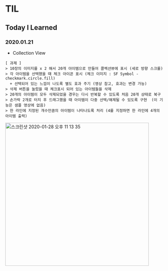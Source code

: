 # TIL
## Today I Learned


### 2020.01.21

- Collection View


``````````````````````````````````````````
[ 과제 ]
> 10장의 이미지를 x 2 해서 20개 아이템으로 만들어 콜렉션뷰에 표시 (세로 방향 스크롤)
> 각 아이템을 선택했을 때 체크 아이콘 표시 (체크 이미지 : SF Symbol - checkmark.circle.fill)
  + 선택되어 있는 느낌이 나도록 별도 효과 주기 (영상 참고, 효과는 변경 가능)
> 삭제 버튼을 눌렀을 때 체크표시 되어 있는 아이템들을 삭제
> 20개의 아이템이 모두 삭제되었을 경우는 다시 반복할 수 있도록 처음 20개 상태로 복구
> 손가락 2개로 터치 후 드래그했을 때 아이템이 다중 선택/해제될 수 있도록 구현  (이 기능은 샘플 영상에 없음)
> 한 라인에 지정된 개수만큼의 아이템이 나타나도록 처리 (4를 지정하면 한 라인에 4개의 아이템 출력)

``````````````````````````````````````````

<img width="452" alt="스크린샷 2020-01-28 오후 11 13 35" src="https://user-images.githubusercontent.com/57229970/73271803-9f793c80-4224-11ea-915d-48718d5dfc41.png">
